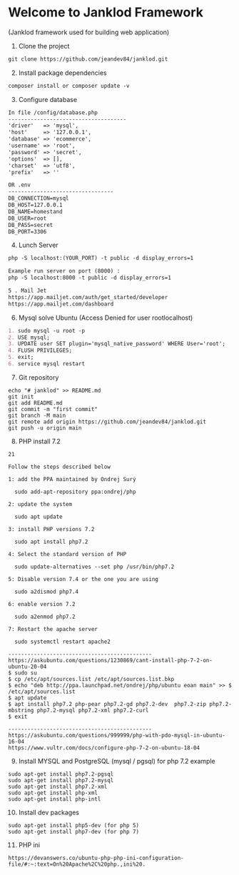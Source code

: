 # Welcome to Janklod Framework 
(Janklod framework used for building web application)

1. Clone the project 
```markdown
git clone https://github.com/jeandev84/janklod.git
```

2. Install package dependencies
```markdown
composer install or composer update -v
```

3. Configure database
```markdown
In file /config/database.php
-------------------------------------
'driver'   => 'mysql',
'host'     => '127.0.0.1',
'database' => 'ecommerce',
'username' => 'root',
'password' => 'secret',
'options'  => [],
'charset'  => 'utf8',
'prefix'   => ''

OR .env
---------------------------------
DB_CONNECTION=mysql
DB_HOST=127.0.0.1
DB_NAME=homestand
DB_USER=root
DB_PASS=secret
DB_PORT=3306
```


4. Lunch Server
```markdown
php -S localhost:(YOUR_PORT) -t public -d display_errors=1

Example run server on port (8000) : 
php -S localhost:8000 -t public -d display_errors=1

5 . Mail Jet
https://app.mailjet.com/auth/get_started/developer
https://app.mailjet.com/dashboard
```

6. Mysql solve Ubuntu (Access Denied for user rootlocalhost)
```markdown 
1. sudo mysql -u root -p
2. USE mysql;
3. UPDATE user SET plugin='mysql_native_password' WHERE User='root';
4. FLUSH PRIVILEGES;
5. exit;
6. service mysql restart
```

7. Git repository
```
echo "# janklod" >> README.md
git init
git add README.md
git commit -m "first commit"
git branch -M main
git remote add origin https://github.com/jeandev84/janklod.git
git push -u origin main
```

8. PHP install 7.2
```
21

Follow the steps described below

1: add the PPA maintained by Ondrej Surý
 
  sudo add-apt-repository ppa:ondrej/php
  
2: update the system

  sudo apt update
  
3: install PHP versions 7.2

  sudo apt install php7.2

4: Select the standard version of PHP

  sudo update-alternatives --set php /usr/bin/php7.2
  
5: Disable version 7.4 or the one you are using

  sudo a2dismod php7.4

6: enable version 7.2

  sudo a2enmod php7.2
  
7: Restart the apache server

  sudo systemctl restart apache2

---------------------------------------------
https://askubuntu.com/questions/1230869/cant-install-php-7-2-on-ubuntu-20-04
$ sudo su
$ cp /etc/apt/sources.list /etc/apt/sources.list.bkp
$ echo "deb http://ppa.launchpad.net/ondrej/php/ubuntu eoan main" >> $ /etc/apt/sources.list
$ apt update
$ apt install php7.2 php-pear php7.2-gd php7.2-dev  php7.2-zip php7.2-mbstring php7.2-mysql php7.2-xml php7.2-curl
$ exit

---------------------------------------------
https://askubuntu.com/questions/999999/php-with-pdo-mysql-in-ubuntu-16-04
https://www.vultr.com/docs/configure-php-7-2-on-ubuntu-18-04
```

9. Install MYSQL and PostgreSQL (mysql / pgsql) for php 7.2 example 
```
sudo apt-get install php7.2-pgsql
sudo apt-get install php7.2-mysql
sudo apt-get install php7.2-xml
sudo apt-get install php-xml
sudo apt-get install php-intl
```

10. Install dev packages
```
sudo apt-get install php5-dev (for php 5)
sudo apt-get install php7-dev (for php 7)
```

11. PHP ini
```
https://devanswers.co/ubuntu-php-php-ini-configuration-file/#:~:text=On%20Apache%2C%20php.,ini%20.
```